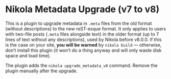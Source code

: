 Nikola Metadata Upgrade (v7 to v8)
==================================

This is a plugin to upgrade metadata in `.meta` files from the old format
(without descriptions) to the new reST-esque format. It only applies to users
with two-file posts (`.meta` files alongside text) in the older format (up to 7
lines of text without any descriptions), used by Nikola before v8.0.0. If this
is the case on your site, **you will be warned** by `nikola build` — otherwise,
don’t install this plugin (it won’t do a thing anyway and will only waste disk
space and load time).

The plugin adds the `nikola upgrade_metadata_v8` command. Remove the plugin
manually after the upgrade.
